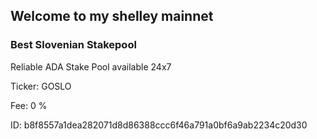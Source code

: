 ## Welcome to my shelley mainnet



### Best Slovenian Stakepool




Reliable ADA Stake Pool available 24x7

Ticker: GOSLO

Fee:   0 %

ID:  b8f8557a1dea282071d8d86388ccc6f46a791a0bf6a9ab2234c20d30
    
